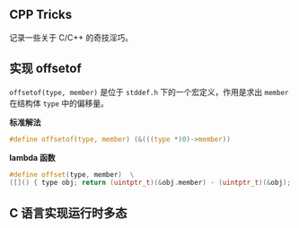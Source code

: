 ## CPP Tricks

记录一些关于 C/C++ 的奇技淫巧。



## 实现 offsetof

`offsetof(type, member)` 是位于 `stddef.h` 下的一个宏定义，作用是求出 `member` 在结构体 `type` 中的偏移量。

**标准解法**

```c
#define offsetof(type, member) (&(((type *)0)->member))
```

**lambda 函数**

```cpp
#define offset(type, member)  \
([]() { type obj; return (uintptr_t)(&obj.member) - (uintptr_t)(&obj); }())
```



## C 语言实现运行时多态

